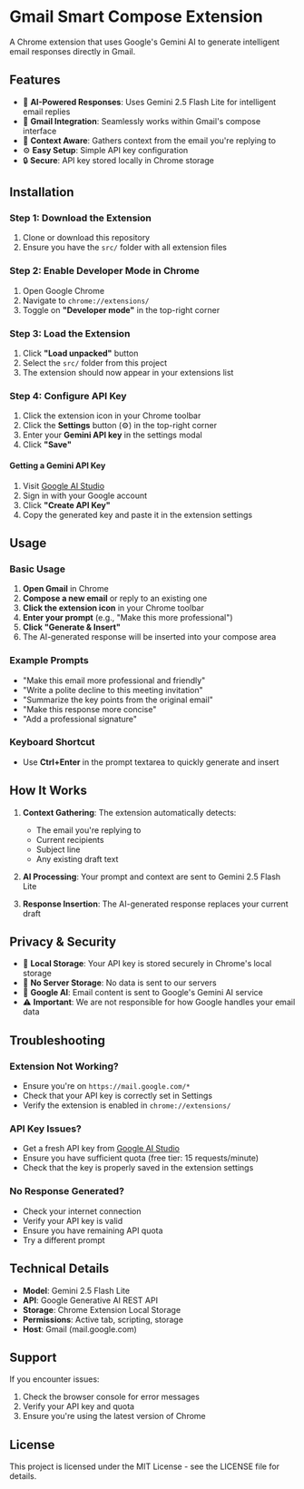 # Gmail Smart Compose Extension

A Chrome extension that uses Google's Gemini AI to generate intelligent email responses directly in Gmail.

## Features

- 🤖 **AI-Powered Responses**: Uses Gemini 2.5 Flash Lite for intelligent email replies
- 📧 **Gmail Integration**: Seamlessly works within Gmail's compose interface
- 🎯 **Context Aware**: Gathers context from the email you're replying to
- ⚙️ **Easy Setup**: Simple API key configuration
- 🔒 **Secure**: API key stored locally in Chrome storage

## Installation

### Step 1: Download the Extension
1. Clone or download this repository
2. Ensure you have the `src/` folder with all extension files

### Step 2: Enable Developer Mode in Chrome
1. Open Google Chrome
2. Navigate to `chrome://extensions/`
3. Toggle on **"Developer mode"** in the top-right corner

### Step 3: Load the Extension
1. Click **"Load unpacked"** button
2. Select the `src/` folder from this project
3. The extension should now appear in your extensions list

### Step 4: Configure API Key
1. Click the extension icon in your Chrome toolbar
2. Click the **Settings** button (⚙️) in the top-right corner
3. Enter your **Gemini API key** in the settings modal
4. Click **"Save"**

#### Getting a Gemini API Key
1. Visit [Google AI Studio](https://makersuite.google.com/app/apikey)
2. Sign in with your Google account
3. Click **"Create API Key"**
4. Copy the generated key and paste it in the extension settings

## Usage

### Basic Usage
1. **Open Gmail** in Chrome
2. **Compose a new email** or reply to an existing one
3. **Click the extension icon** in your Chrome toolbar
4. **Enter your prompt** (e.g., "Make this more professional")
5. **Click "Generate & Insert"**
6. The AI-generated response will be inserted into your compose area

### Example Prompts
- "Make this email more professional and friendly"
- "Write a polite decline to this meeting invitation"
- "Summarize the key points from the original email"
- "Make this response more concise"
- "Add a professional signature"

### Keyboard Shortcut
- Use **Ctrl+Enter** in the prompt textarea to quickly generate and insert

## How It Works

1. **Context Gathering**: The extension automatically detects:
   - The email you're replying to
   - Current recipients
   - Subject line
   - Any existing draft text

2. **AI Processing**: Your prompt and context are sent to Gemini 2.5 Flash Lite

3. **Response Insertion**: The AI-generated response replaces your current draft

## Privacy & Security

- 🔐 **Local Storage**: Your API key is stored securely in Chrome's local storage
- 🚫 **No Server Storage**: No data is sent to our servers
- 📧 **Google AI**: Email content is sent to Google's Gemini AI service
- ⚠️ **Important**: We are not responsible for how Google handles your email data

## Troubleshooting

### Extension Not Working?
- Ensure you're on `https://mail.google.com/*`
- Check that your API key is correctly set in Settings
- Verify the extension is enabled in `chrome://extensions/`

### API Key Issues?
- Get a fresh API key from [Google AI Studio](https://makersuite.google.com/app/apikey)
- Ensure you have sufficient quota (free tier: 15 requests/minute)
- Check that the key is properly saved in the extension settings

### No Response Generated?
- Check your internet connection
- Verify your API key is valid
- Ensure you have remaining API quota
- Try a different prompt

## Technical Details

- **Model**: Gemini 2.5 Flash Lite
- **API**: Google Generative AI REST API
- **Storage**: Chrome Extension Local Storage
- **Permissions**: Active tab, scripting, storage
- **Host**: Gmail (mail.google.com)

## Support

If you encounter issues:
1. Check the browser console for error messages
2. Verify your API key and quota
3. Ensure you're using the latest version of Chrome

## License

This project is licensed under the MIT License - see the LICENSE file for details.